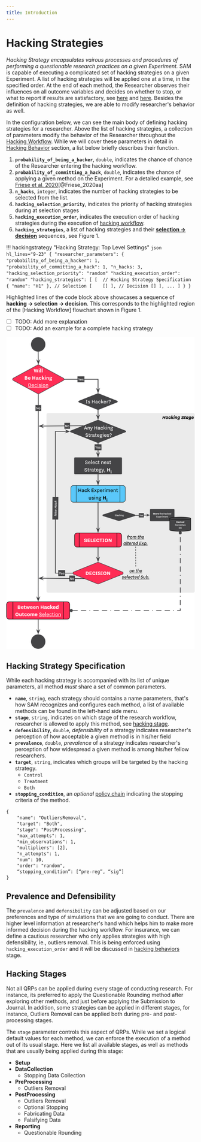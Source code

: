```yaml
---
title: Introduction
---
```


# Hacking Strategies

*Hacking Strategy encapsulates vairous processes and procedures of performing a questionable research practices on a given Experiment.* SAM is capable of executing a complicated set of hacking strategies on a given Experiment. A list of hacking strategies will be applied one at a time, in the specified order. At the end of each method, the Researcher observes their influences on all outcome variables and decides on whether to stop, or what to report if results are satisfactory, see [here](design.md#hacking-strategy) and [here](flow.md#perform-research). Besides the definition of hacking strategies, we are able to modify researcher's behavior as well. 

In the configuration below, we can see the main body of defining hacking strategies for a researcher. Above the list of hacking strategies, a collection of parameters modify the behavior of the Researcher throughout the [Hacking Workflow](/hacking-workflow.md). While we will cover these parameters in detail in [Hacking Behavior](/hacking-behaviors.md) section, a list below briefly describes their function.

1. **`probability_of_being_a_hacker`**, `double`, indicates the chance of  chance of the Researcher entering the hacking workflow.
2. **`probability_of_committing_a_hack`**, `double`, indicates the chance of applying a given method on the Experiment. For a detailed example, see [Friese et al. 2020](/examples/Friese_et_al_2020.md)[@Friese_2020aa]
3. **`n_hacks`**, `integer`, indicates the number of hacking strategies to be selected from the list.
3. **`hacking_selection_priority`**, indicates the priority of hacking strategies during at selection stages
4. **`hacking_execution_order`**, indicates the execution order of hacking strategies during the execution of [hacking workflow](research-workflow.md#hacking-workflow).
5. **`hacking_strategies`**, a list of hacking strategies and their [**selection → decision**](/decision-strategies.md) sequences, see Figure 1.

!!! hackingstrategy "Hacking Strategy: Top Level Settings"
    ```json hl_lines="9-23"
    {
      "researcher_parameters":
      {
        "probability_of_being_a_hacker": 1,
        "probability_of_committing_a_hack": 1,
        "n_hacks: 3,
        "hacking_selection_priority": "random"
        "hacking_execution_order": "random"
        "hacking_strategies": [
          [ 
             // Hacking Strategy Specification
             {
                 "name": "H1"
             },
             // Selection
             [   
              []
             ],
             // Decision
             []
          ],
          ...
        ]
      }
    }
    ```

Highlighted lines of the code block above showcases a sequence of **hacking → selection → decision**. This corresponds to the highlighted region of the [Hacking Workflow] flowchart shown in Figure 1.

- [ ] TODO: Add more explanation
- [ ] TODO: Add an example for a complete hacking strategy

![<b>Figure 1.</b> Hacking Step](/figures/hacking-step.png)


## Hacking Strategy Specification

While each hacking strategy is accompanied with its list of unique parameters, all method *must* share a set of common parameters.

- **`name`**, `string`, each strategy should contains a name parameters, that's how SAM recognizes and configures each method, a list of available methods can be found in the left-hand side menu.
- **`stage`**, `string`, indicates on which stage of the research workflow, researcher is allowed to apply this method, see [hacking stage](#hacking-stage).
- **`defensibility`**, `double`, *defensibility* of a strategy indicates researcher's perception of how acceptable a given method is in his/her field
- **`prevalence`**, `double`, *prevalence* of a strategy indicates researcher's perception of how widespread a given method is among his/her fellow researchers.
- **`target`**, `string`, indicates which groups will be targeted by the hacking strategy.
	- `Control`
	- `Treatment`
	- `Both`
- **`stopping_condition`**, an *optional* [policy chain](/decision-strategies.md#policy-chain) indicating the stopping criteria of the method.


```
{
	"name": "OutliersRemoval",
	"target": "Both",
	"stage": "PostProcessing",
	"max_attempts": 1,
	"min_observations": 1,
	"multipliers": [2],
	"n_attempts": 1,
	"num": 10,
	"order": "random",
	“stopping_condition”: [“pre-reg”, “sig”]
}
```

## Prevalence and Defensibility

The `prevalence` and `defensibility` can be adjusted based on our preferences and type of simulations that we are going to conduct. There are higher level information at researcher's hand which helps him to make more informed decision during the hacking workflow. For insurance, we can define a cautious researcher who only applies strategies with high defensibility, ie., outliers removal. This is being enforced using `hacking_execution_order` and it will be discussed in [hacking behaviors](/hacking-behaviors.md) stage.

## Hacking Stages

Not all QRPs can be applied during every stage of conducting research. For instance, its preferred to apply the Questionable Rounding method after exploring other methods, and just before applying the Submission to Journal. In addition, some strategies can be applied in different stages, for instance, Outliers Removal can be applied both during pre- and post-processing stages. 

The `stage` parameter controls this aspect of QRPs. While we set a logical default values for each method, we can enforce the execution of a method out of its usual stage. Here we list all available stages, as well as methods that are usually being applied during this stage:

- **Setup**
- **DataCollection**
	- Stopping Data Collection
- **PreProcessing**
	- Outliers Removal
- **PostProcessing**
	- Outliers Removal
	- Optional Stopping
	- Fabricating Data
	- Falsifying Data
- **Reporting**
	- Questionable Rounding



